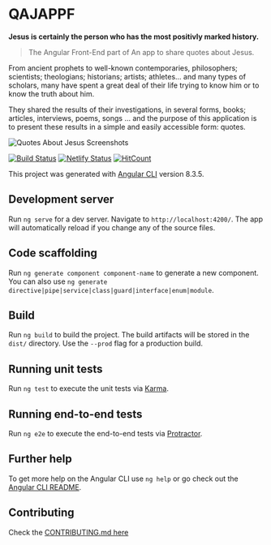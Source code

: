 # QAJAPPF

**Jesus is certainly the person who has the most positivly marked history.**

> The Angular Front-End part of An app to share quotes about Jesus.

From ancient prophets to well-known contemporaries, philosophers; scientists; theologians; historians; artists; athletes... and many types of scholars, many have spent a great deal of their life trying to know him or to know the truth about him.

They shared the results of their investigations, in several forms, books; articles, interviews, poems, songs ... and the purpose of this application is to present these results in a simple and easily accessible form: quotes.

![Quotes About Jesus Screenshots](https://github.com/WilChrist/QAJ-APP-FE/blob/master/QAJ_screenshot.PNG)

[![Build Status](https://travis-ci.org/WilChrist/QAJ-APP-FE.svg?branch=master)](https://travis-ci.org/WilChrist/QAJ-APP-FE) [![Netlify Status](https://api.netlify.com/api/v1/badges/811c5c45-3748-44ef-8276-b864c5bb6174/deploy-status)](https://app.netlify.com/sites/quotesaboutjesus/deploys) [![HitCount](http://hits.dwyl.io/WilChrist/QAJ-APP-FE.svg)](http://hits.dwyl.io/WilChrist/QAJ-APP-FE)

This project was generated with [Angular CLI](https://github.com/angular/angular-cli) version 8.3.5.

## Development server

Run `ng serve` for a dev server. Navigate to `http://localhost:4200/`. The app will automatically reload if you change any of the source files.

## Code scaffolding

Run `ng generate component component-name` to generate a new component. You can also use `ng generate directive|pipe|service|class|guard|interface|enum|module`.

## Build

Run `ng build` to build the project. The build artifacts will be stored in the `dist/` directory. Use the `--prod` flag for a production build.

## Running unit tests

Run `ng test` to execute the unit tests via [Karma](https://karma-runner.github.io).

## Running end-to-end tests

Run `ng e2e` to execute the end-to-end tests via [Protractor](http://www.protractortest.org/).

## Further help

To get more help on the Angular CLI use `ng help` or go check out the [Angular CLI README](https://github.com/angular/angular-cli/blob/master/README.md).

## Contributing

Check the [CONTRIBUTING.md here](https://github.com/WilChrist/QAJ-APP-FE/blob/master/CONTRIBUTING.md)
